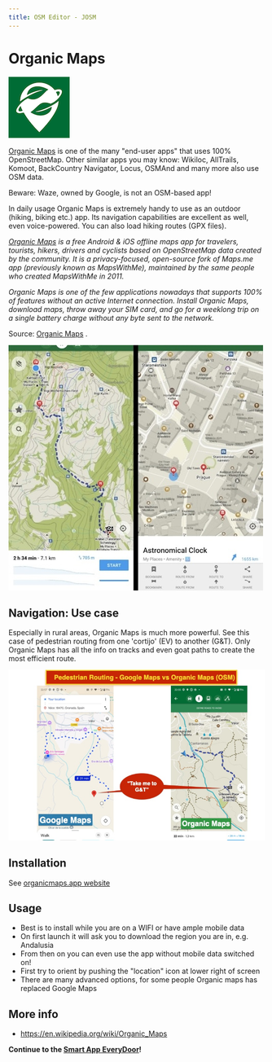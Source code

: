 ```yaml
---
title: OSM Editor - JOSM
---
```

# Organic Maps

![Logo](../assets/images/organic-logo.png)

[Organic Maps](https://organicmaps.app/) is one of the many "end-user apps" that uses 100% OpenStreetMap.
Other similar apps you may know: Wikiloc, AllTrails, Komoot, BackCountry Navigator, Locus, 
OSMAnd and many more also use OSM data.

Beware: Waze, owned by Google, is not an OSM-based app!

In daily usage Organic Maps is extremely handy to use as an outdoor (hiking, biking etc.) app. 
Its navigation capabilities are excellent as well, even voice-powered. You can also load hiking routes (GPX files).

*[Organic Maps](https://organicmaps.app/) is a free Android & iOS offline maps app for travelers, 
tourists, hikers, drivers and cyclists based on OpenStreetMap data created by the community. 
It is a privacy-focused, open-source fork of Maps.me app (previously known as MapsWithMe), 
maintained by the same people who created MapsWithMe in 2011.*

*Organic Maps is one of the few applications nowadays that supports 100% of features without an active Internet connection. 
Install Organic Maps, download maps, throw away your SIM card, and go for a weeklong trip on a single battery charge without any 
byte sent to the network.*

Source: [Organic Maps](https://organicmaps.app/) .

![Logo](../assets/images/organic-screen.jpg)

## Navigation: Use case 

Especially in rural areas, Organic Maps is much more powerful. See this case of pedestrian routing
from one 'cortijo' (EV) to another (G&T). Only Organic Maps has all the info on tracks and even goat paths to create
the most efficient route.

![Logo](../assets/images/routing-google-vs-organic.jpg)

## Installation

See [organicmaps.app website](https://organicmaps.app/)

## Usage

* Best is to install while you are on a WIFI or have ample mobile data
* On first launch it will ask you to download the region you are in, e.g. Andalusia
* From then on you can even use the app without mobile data switched on!
* First try to orient by pushing the "location" icon at lower right of screen
* There are many advanced options, for some people Organic maps has replaced Google Maps

## More info

* https://en.wikipedia.org/wiki/Organic_Maps

**Continue to the [Smart App EveryDoor](everydoor.md)!**
